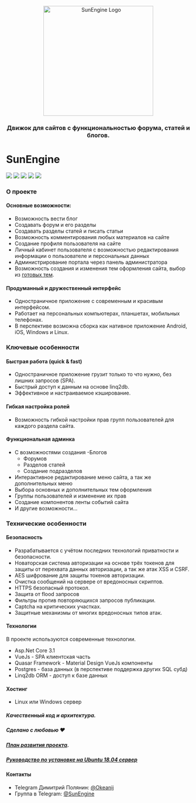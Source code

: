 ﻿<p align="center">
<img src="https://github.com/Dmitrij-Polyanin/SunEngine/blob/master/SunEngine.svg" width="300" alt="SunEngine Logo" />
</p>

<h3 align="center">Движок для сайтов с функциональностью форума, статей и блогов.</h3>

# SunEngine

<img src="https://img.shields.io/static/v1?label=Version&message=v2.0.0-rc.9&color=green"> <a href="https://demo.sunengine.site"><img src="https://img.shields.io/static/v1?label=Site&message=sunengine.site&color=yellow"></a> <a href="https://demo.sunengine.site"><img src="https://img.shields.io/static/v1?label=Demo&message=demo.sunengine.site&color=yellow"></a>  <a href="https://t.me/SunEngine"><img src="https://img.shields.io/static/v1?label=Telegram&message=@SunEngine&color=success"></a>     <a href="README.md"><img src="https://img.shields.io/static/v1?label=Readme&message=English&color=informational"></a>



### О проекте
#### Основные возможности:
 - Возможность вести блог
 - Создавать форум и его разделы
 - Создавать разделы статей и писать статьи
 - Возможность комментирования любых материалов на сайте
 - Создание профиля пользователя на сайте
 - Личный кабинет пользователя с возможностью редактирования информации о пользователе и персональных данных
 - Администрирование портала через панель администратора
 - Возможность создания и изменения тем оформления сайта, выбор из [готовых тем](https://github.com/sunengine/SunEngine.Skins).

#### Продуманный и дружественный интерфейс
- Одностраничное приложение c современным и красивым интерфейсом.
- Работает на персональных компьютерах, планшетах, мобильных телефонах.
- В перспективе возможна сборка как нативное приложение Android, iOS, Windows и Linux.

### Ключевые особенности
#### Быстрая работа (quick & fast)
 - Одностраничное приложение грузит только то что нужно, без лишних запросов (SPA).
 - Быстрый доступ к данным на основе linq2db.
 - Эффективное и настраиваемое кэширование.

#### Гибкая настройка ролей
 - Возможность гибкой настройки прав групп пользователей для каждого раздела сайта.

#### Функциональная админка
 - С возможностями создания
   -Блогов
   - Форумов
   - Разделов статей
   - Создание подразделов
 - Интерактивное редактирование меню сайта, а так же дополнительных меню
 - Выбора основных и дополнительных тем оформления
 - Группы пользователей и изменение их прав
 - Создание компонентов ленты событий сайта
 - И другие возможности...

### Технические особенности
#### Безопасность
 - Разрабатывается с учётом последних технологий приватности и безопасности.
 - Новаторская система авторизации на основе трёх токенов для защиты от перехвата данных авторизации, а так же атак XSS и CSRF.
 - AES шифрование для защиты токенов авторизации.
 - Очистка сообщений на сервере от вредоносных скриптов.
 - HTTPS безопасный протокол.
 - Защита от flood запросов
  - Фильтры против повторяющихся запросов публикации.
  - Captcha на критических участках.
 - Защитные механизмы от многих вредоносных типов атак.

#### Технологии
В проекте используются современные технологии.
 - Asp.Net Core 3.1
 - VueJs - SPA клиентская часть
 - Quasar Framework - Material Design VueJs компоненты
 - Postgres - база данных (в перспективе поддержка других SQL субд)
 - Linq2db ORM - доступ к базе данных

#### Хостинг
 - Linux или Windows сервер

##### Качественный код и архитектура.

##### Сделано с любовью ❤

##### [План развития проекта](https://sunengine.site/texts/roadmap).

##### [Руководство по установке на Ubuntu 18.04 сервер](https://sunengine.site/install/14)

#### Контакты
 - Telegram Димитрий Полянин: [@Okeanij](https://t.me/Okeanij)
 - Группа в Telegram: [@SunEngine](https://t.me/SunEngine)
